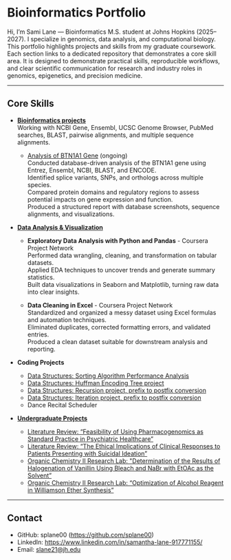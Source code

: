 # Bioinformatics Portfolio
Hi, I’m Sami Lane — Bioinformatics M.S. student at Johns Hopkins (2025–2027). I specialize in genomics, data analysis, and computational biology.
This portfolio highlights projects and skills from my graduate coursework. Each section links to a dedicated repository that demonstrates a core skill area. It is designed to demonstrate practical skills, reproducible workflows, and clear scientific communication for research and industry roles in genomics, epigenetics, and precision medicine.

---

## Core Skills

- [**Bioinformatics projects**](https://github.com/splane00/bioinfo-projects)  
  Working with NCBI Gene, Ensembl, UCSC Genome Browser, PubMed searches, BLAST, pairwise alignments, and multiple sequence alignments.

  - [Analysis of BTN1A1 Gene](https://github.com/splane00/database-navigation/blob/main/BTN1A1-analysis) (ongoing)  
    Conducted database-driven analysis of the BTN1A1 gene using Entrez, Ensembl, NCBI, BLAST, and ENCODE.  
    Identified splice variants, SNPs, and orthologs across multiple species.  
    Compared protein domains and regulatory regions to assess potential impacts on gene expression and function.  
    Produced a structured report with database screenshots, sequence alignments, and visualizations.

- [**Data Analysis & Visualization**](https://github.com/splane00/data-analysis)  
  - **Exploratory Data Analysis with Python and Pandas** - Coursera Project Network  
    Performed data wrangling, cleaning, and transformation on tabular datasets.  
    Applied EDA techniques to uncover trends and generate summary statistics.  
    Built data visualizations in Seaborn and Matplotlib, turning raw data into clear insights.  

  - **Data Cleaning in Excel** - Coursera Project Network  
    Standardized and organized a messy dataset using Excel formulas and automation techniques.  
    Eliminated duplicates, corrected formatting errors, and validated entries.  
    Produced a clean dataset suitable for downstream analysis and reporting.

- **Coding Projects**
  - [Data Structures: Sorting Algorithm Performance Analysis](https://github.com/splane00/data-struc-4)
  - [Data Structures: Huffman Encoding Tree project](https://github.com/splane00/data-struc-3)
  - [Data Structures: Recursion project, prefix to postfix conversion](https://github.com/splane00/data-struc-1)
  - [Data Structures: Iteration project, prefix to postfix conversion](https://github.com/splane00/data-struc-2)
  - Dance Recital Scheduler

- [**Undergraduate Projects**](https://github.com/splane00/undergrad)  
  - [Literature Review: “Feasibility of Using Pharmacogenomics as Standard Practice in Psychiatric Healthcare”](https://github.com/splane00/undergrad/blob/main/Pharmacogenomics%20final%20draft.pdf)  
  - [Literature Review: “The Ethical Implications of Clinical Responses to Patients Presenting with Suicidal Ideation”](https://github.com/splane00/undergrad/blob/main/BHUM%20Lit%20Review.pdf)  
  - [Organic Chemistry II Research Lab: "Determination of the Results of Halogenation of Vanillin Using Bleach and NaBr with EtOAc as the Solvent”](https://github.com/splane00/undergrad/blob/main/Optimization%20of%20Alkylation%20OCII.pdf)  
  - [Organic Chemistry II Research Lab: “Optimization of Alcohol Reagent in Williamson Ether Synthesis”](https://github.com/splane00/undergrad/blob/main/Williamson%20Ether%20Synthesis%20OCII.pdf)  

---

## Contact
- GitHub: splane00 (https://github.com/splane00)  
- LinkedIn: https://www.linkedin.com/in/samantha-lane-917771155/
- Email: slane21@jh.edu
